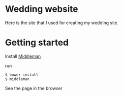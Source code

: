 # Wedding website

Here is the site that I used for creating my wedding site.

# Getting started

Install [Middleman](https://middlemanapp.com/)

run
```
$ bower install
$ middleman
```

See the page in the browser
